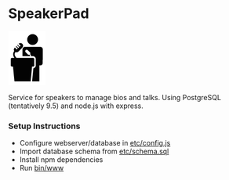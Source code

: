 # SpeakerPad
![logo](public/img/SpeakerPad-logo-icon.png)

Service for speakers to manage bios and talks.  Using PostgreSQL (tentatively 9.5) and node.js with express.

### Setup Instructions
 * Configure webserver/database in [etc/config.js](etc/config.js)
 * Import database schema from [etc/schema.sql](etc/schema.sql)
 * Install npm dependencies
 * Run [bin/www](speaker-pad/bin/www)